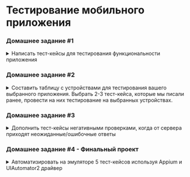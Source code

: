 # Тестирование мобильного приложения

### Домашнее задание #1

<details>
  <summary>Написать тест-кейсы для тестирования функциональности приложения</summary>

---

Приложение: _Stepik_

| No  | Приоритет | Название                                                               | Предусловия                                                                                                              | Шаги                                                                                                                                                                                                                                                                                                                                                                                                                                                                             | Ожидаемый результат                                                                                                                                                                                                                                  | Комментарий                                                                                          |
|:---:|:---------:|:-----------------------------------------------------------------------|:-------------------------------------------------------------------------------------------------------------------------|:---------------------------------------------------------------------------------------------------------------------------------------------------------------------------------------------------------------------------------------------------------------------------------------------------------------------------------------------------------------------------------------------------------------------------------------------------------------------------------|:-----------------------------------------------------------------------------------------------------------------------------------------------------------------------------------------------------------------------------------------------------|:-----------------------------------------------------------------------------------------------------|
|  1  |  высокий  | Регистрация по email                                                   | --                                                                                                                       | 1. Нажать ссылку "Регистрация" внизу экрана.<br>2. Заполнить открывшуюся форму валидными данными ("Вилланель", "testmail@mail.com", "testpass"). <br>3. Нажать "Регистрация"                                                                                                                                                                                                                                                                                                     | Открывается главная страница, появляется приветственное попап-сообщение для настройки уведомления-напоминания.<br>На указанный email приходит сообщение с ссылкой для подтверждения регистрации.                                                     |                                                                                                      |
|  2  |  высокий  | Поиск курса из строки поиска в разделе "Каталог"                       | --                                                                                                                       | 1. Перейти в "Каталог" тапом по иконке на нижней панели.<br>2. Ввести в строку поиска запрос "тестирование"                                                                                                                                                                                                                                                                                                                                                                      | 1. Открывается раздел "Каталог". <br>2. Выводятся карточки курсов, содержащих в названии слово искомое слово и его производные ("тестировании", "тестирования")                                                                                      |                                                                                                      |
|  3  |  высокий  | Фильтрация результатов поиска                                          | --                                                                                                                       | 1. Тапнуть по иконке фильтр.<br>2. Переключить тумблеры фильтров "Только с сертификатом", "Только бесплатные" в активное состояние.<br>3. "Посмотреть результат".                                                                                                                                                                                                                                                                                                                | Остаются только карточки курсов с обозначением "Сертификат" и указанием "Бесплатно" вместо цены                                                                                                                                                      |                                                                                                      |
|  4  |  высокий  | Просмотр страницы курса                                                | Выбран курс в разделе  поиска либо из предложенных на главной (например "Тестирование ПО: Postman для тестирования API") | 1. Тапнуть по карточке курса. <br>2. Последовательно перейти по вкладкам на страннице курса.                                                                                                                                                                                                                                                                                                                                                                                     | 1. Открывается страница курса. <br>2. На каждой вкладке отображается соответствующая информация (либо сообщение, что в данный момент записи отсутствуют); на вкладке "Модули" выводится перечень модулей с уроками, не доступные для взаимодействия. |                                                                                                      |
|  5  |  высокий  | Загрузка материалов урока (Wi-Fi)                                      | 1. Найти желаемый курс.<br>2. Открыть страницу курса. <br>3. Нажать "Поступить на курс".                                 | На вкладке "Модули" тапнуть по иконке загрузки (облачко со стрелкой) у урока                                                                                                                                                                                                                                                                                                                                                                                                     | Во время загрузки иконка меняется на значок загрузки, по окончании - на галочку. <br>При отключении интернета материалы загруженного урока отображаются.                                                                                             |                                                                                                      |
|  6  |  средний  | Отключение интернета в процессе загрузки материалов урока              | 1. Найти желаемый курс.<br>2. Открыть страницу курса. <br>3. Нажать "Поступить на курс".                                 | 1. На вкладке "Модули" тапнуть по иконке загрузки (облачко со стрелкой) у незагруженного урока. <br>2. Перейти в режим "полета" до окончания загрузки.                                                                                                                                                                                                                                                                                                                           | Иконка меняется на значок загрузки, на панели уведомлений появляется запись о файлах в очереди и необходимости включения Wi-Fi. При повторном включении Wi-Fi загрузка продолжается.                                                                 |                                                                                                      |
|  7  |  высокий  | Загрузка материалов урока (мобильный интернет, настройки по умолчанию) | 1. Найти желаемый курс.<br>2. Открыть страницу курса. <br>3. Нажать "Поступить на курс".                                 | На вкладке "Модули" тапнуть по иконке загрузки (облачко со стрелкой) у урока                                                                                                                                                                                                                                                                                                                                                                                                     | Всплывает сообщение о том, что загрузка через мобильный интернет не доступна с ссылкой в "Настройки"                                                                                                                                                 | (в настройках по умолчанию установлено "Загружать только по Wi-Fi")                                  |
|  8  |  средний  | Загрузка материалов урока (авирежим)                                   | 1. Найти желаемый курс.<br>2. Открыть страницу курса. <br>3. Нажать "Поступить на курс".<br>4. Включить режим "полета"   | На вкладке "Модули" тапнуть по иконке загрузки (облачко со стрелкой) у урока                                                                                                                                                                                                                                                                                                                                                                                                     | Всплывает сообщение об отсутствии интернета                                                                                                                                                                                                          | Всплывает сообщение о том, что загрузка через мобильный интернет не доступна с ссылкой в "Настройки" |
|  9  |  средний  | Настройка уведомления с напоминанием о занятиях                        | --                                                                                                                       | 1. Перейти в раздел "Профиль". <br>2. Переключить тумблер "напоминать о занятиях" во включенное состояние.<br>3. Выбрать время напоминания, нажать "Ок".                                                                                                                                                                                                                                                                                                                         | В установленное время на устройстве появляется уведомление с напоминанием о занятиях                                                                                                                                                                 |                                                                                                      |
| 10  |  высокий  | Сворачивание видео в плавающий всплывающий плеер                       | Найти курс "Эффективная презентация проекта" (пример курса с видеоматериалами в уроках).<br>Поступить на курс.           | 1. Перейти к шагу на курсе, в котором материал представлен в видео формате (шаг 3 урока 1.1).<br>2. Запустить видео и нажать иконку плавающего плеера.                                                                                                                                                                                                                                                                                                                           | Видео сворачивается в плавающий плеер, остальная часть экрана доступна для взаимодействия.                                                                                                                                                           |                                                                                                      |
| 11  |  высокий  | Отображение в горизонтальной ориентации экрана планшета                | Выбран для прохождения хотя бы один курс, хотя бы один курс с сертификатом завершен                                      | 1. Запустить приложение и авторизоваться.<br>2. Последовательно перейти в каждый из разделов (Обучение, Каталог, Профиль, Уведомления).<br>3. Открыть страницу  курса из перечня "Мои курсы". Открыть последовательно все вкладки.<br>4. Открыть урок курса. Переключиться по материалам курса. <br>5. Перейти в раздел "Каталог", открыть запись из "сторис".<br>6. Перейти в раздел "Профиль", перейти в подраздел "Достижения", вернуться, перейти в подраздел "Сертификаты". | Все экраны (разделы, страницы курсов, материалы уроков, сторис, подразделы профиля) отображаются в горизонтальный ориентации, элементы (карточки курсов) перераспределяются заполняя пространство экрана.                                            |                                                                                                      |
| 12  |  высокий  | Редактирование профиля                                                 | Пользователь зарегистрирован и авторизован                                                                               | 1. Перейти в раздел "Профиль" на нижней панели.<br>2. Перейти к редактированию профиля (иконка карандаша в верхней части экрана).<br>3. Тапнуть по строке "Персональные данные".<br>4. Заполнить поля корректными данными и принят изменения.                                                                                                                                                                                                                                    | Появляется уведомление "Информация обновлена", на главной странице раздела указаны обновленные данные.                                                                                                                                               |                                                                                                      |

</details>


### Домашнее задание #2

<details>
<summary>
Составить таблицу с устройствами для тестирования вашего выбранного приложения. Выбрать 2-3 тест-кейса, которые мы писали ранее, провести на них тестирование на выбранных устройствах.</summary>

---
 
  ЦА русскоязычные жители стран СНГ, главным образом Россия.

#### Производители

Распределение по [производителям телефонов](https://gs.statcounter.com/vendor-market-share/mobile/russian-federation):

* Apple - 29.51%
* Xiaomi - 23.2%
* Samsung - 17.91%

Распределение по [производителям планшетов](https://gs.statcounter.com/vendor-market-share/tablet/russian-federation)

* Apple - 37.96%
* Samsung - 33.2%
* Xiaomi - 10.07%
* Huawei - 10.03%

#### Версии ОС 

[iOS](https://developer.apple.com/support/app-store/)

- телефоны:
  * iOS 17 - 76% 
  * iOS 16 - 20%

- планшеты: 
  * iOS 17 - 61% 
  * iOS 16 - 29%

[android](https://www.appbrain.com/stats/top-android-sdk-versions)
* Android 13	24.5%	 
* Android 11	20.1%	
* Android 12 16.8%	
* Android 10	12.5%

[Популярные в России устройства:](https://www.appbrain.com/stats/top-android-phones-tablets-by-country?country=ru)
* Redmi 9C NFC
* Huawei HONOR 10i
* Huawei HONOR 9X lite	
* Samsung Galaxy A12
* Samsung Galaxy A51

В перечень устройств для тестирования включены устройства из перечня популярных, различные  устройства лидирующих производителей охватывающие разные версии ОС, размеры и разрешения экрана и годы выпуска. 

Результаты в [таблице](https://docs.google.com/spreadsheets/d/14XCxbBB1T41FU4HJPQQrFOgd2F5Td_aU/edit?usp=sharing&ouid=102514362893231578101&rtpof=true&sd=true)
</details>

### Домашнее задание #3

<details>
<summary>
Дополнить тест-кейсы негативными проверками, когда от сервера приходят неожиданные/ошибочные ответы</summary>

---
 
| No | Приоритет | Название | Предусловия | Шаги | Ожидаемый результат | Комментарий |
| :--: | :--: | :--- | :--- | :--- | :--- | :--- |
| 1 | средний | Добавление в избранное курса с изменённым номером | Открыта страница выбранного курса | 1. Установить правила breakpoints - before requests.<br>2. Нажать значок избранного.<br>3. В RAW запроса " /api/wish-lists" изменить параметр "course" на несуществующий (пр. "123123123")<br>4. Запустить выполнение запроса. | В заголовке ответа: 400 Bad Request; в теле ответа: {"course": ["Invalid pk '123123123' - object does not exist."]}.<br>Значок избранного остался неактивным. |  |
| 2 | средний | Удаление из избранного курса, без токена авторизации | В избранное добавлен курс, открыта страница этого курса | 1. Установить правила breakpoints - before requests.<br>2. Нажать значок избранного.<br>3. В RAW запроса " /api/wish-lists/<#добавления>" удалить значение после "Authorization: Bearer"<br>4. Запустить выполнение запроса. | В заголовке ответа: 401 Unauthorized; в теле ответа: {"detail": "CSRF Failed: Referer checking failed - no Referer."}.<br>Значок избранного остался активным. |  |
| 3 | средний | Получение в результате поиска ответа 404 Not Found | Открыт раздел "Каталог", в поле поиска введено значение (пр. "java") | 1. Установить правила breakpoints - after requests. <br>2. В запросе "/api/search-results?page=1&query=java..." установить ответ 404 Not Found<br>3. Запустить выполнение запроса | На странице раздела отображаются шаблоны карточек курсов без данных. | На странице раздела отображается сообщение «Sorry, the connection is not available. Try again later». |
| 4 | средний | Получение 503 Service Unavailable при переходе к уроку курса | Открыта вкладка "Модули" проходимого курса | 1. Установить правила breakpoints - after requests. <br>2. Открыть доступный урок курса.<br>3. В запросе "/api/progresses?..." установить ответ 503 Service Unavailable <br>3. Запустить выполнение запроса | На странице урока отображается сообщение с кодом и текстом ошибки | На странице урока отображается сообщение «Sorry, the connection is not available. Try again later». |

[Fiddler-sessions](https://github.com/Satura/qa-mobile/blob/main/docs/HW-3.saz)

</details>

### Домашнее задание #4 - Финальный проект

<details>
<summary>Автоматизировать на эмуляторе 5 тест-кейсов используя Appium и UIAutomator2 драйвер</summary>

---

Реализованы тесты:
1. Регистрация нового пользователя по e-mail
2. Редактирование профиля
3. Поиск курса по заданному слову
4. Работа фильтрации курсов  
5. Попытка загрузки материалов курса на мобильном интернете

![Результаты выполнения тестов](https://github.com/Satura/qa-mobile/blob/main/docs/test_results.png)
[Видео прохождения тестов](https://disk.yandex.com/i/lB8xVZ2MT-lvgQ)

</details>
